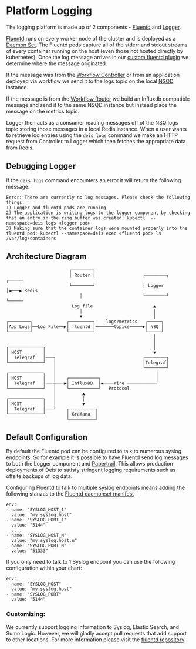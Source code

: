 # Platform Logging

The logging platform is made up of 2 components - [Fluentd](https://github.com/deis/fluentd) and [Logger](https://github.com/deis/logger).

[Fluentd](https://github.com/deis/fluentd) runs on every worker node of the cluster and is deployed as a [Daemon Set](http://kubernetes.io/v1.1/docs/admin/daemons.html). The Fluentd pods capture all of the stderr and stdout streams of every container running on the host (even those not hosted directly by kubernetes). Once the log message arrives in our [custom fluentd plugin](https://github.com/deis/fluentd/tree/master/rootfs/opt/fluentd/deis-output) we determine where the message originated.

If the message was from the [Workflow Controller](https://github.com/deis/controller) or from an application deployed via workflow we send it to the logs topic on the local [NSQD](nsq.io) instance.

If the message is from the [Workflow Router](https://github.com/deis/router) we build an Influxdb compatible message and send it to the same NSQD instance but instead place the message on the metrics topic.

Logger then acts as a consumer reading messages off of the NSQ logs topic storing those messages in a local Redis instance. When a user wants to retrieve log entries using the `deis logs` command we make an HTTP request from Controller to Logger which then fetches the appropriate data from Redis.

## Debugging Logger
If the `deis logs` command encounters an error it will return the following message:

```
Error: There are currently no log messages. Please check the following things:
1) Logger and fluentd pods are running.
2) The application is writing logs to the logger component by checking that an entry in the ring buffer was created: kubectl  --namespace=deis logs <logger pod>
3) Making sure that the container logs were mounted properly into the fluentd pod: kubectl --namespace=deis exec <fluentd pod> ls /var/log/containers
```

## Architecture Diagram
```
                        ┌────────┐                                        
                        │ Router │                  ┌────────┐     ┌─────┐
                        └────────┘                  │ Logger │◀───▶│Redis│
                            │                       └────────┘     └─────┘
                         Log file                       ▲                
                            │                           │                
                            ▼                           │                
┌────────┐             ┌─────────┐    logs/metrics   ┌─────┐             
│App Logs│──Log File──▶│ fluentd │───────topics─────▶│ NSQ │             
└────────┘             └─────────┘                   └─────┘             
                                                        │                
                                                        │                
┌─────────────┐                                         │                
│ HOST        │                                         ▼                
│  Telegraf   │───┐                                 ┌────────┐            
└─────────────┘   │                                 │Telegraf│            
                  │                                 └────────┘            
┌─────────────┐   │                                      │                
│ HOST        │   │    ┌───────────┐                     │                
│  Telegraf   │───┼───▶│ InfluxDB  │◀────Wire ───────────┘                
└─────────────┘   │    └───────────┘   Protocol                   
                  │          ▲                                    
┌─────────────┐   │          │                                    
│ HOST        │   │          ▼                                    
│  Telegraf   │───┘    ┌──────────┐                               
└─────────────┘        │ Grafana  │                               
                       └──────────┘                               
```

## Default Configuration
By default the Fluentd pod can be configured to talk to numerous syslog endpoints. So for example it is possible to have Fluentd send log messages to both the Logger component and [Papertrail](https://papertrailapp.com/). This allows production deployments of Deis to satisfy stringent logging requirements such as offsite backups of log data.

Configuring Fluentd to talk to multiple syslog endpoints means adding the following stanzas to the [Fluentd daemonset manifest](https://github.com/deis/charts/blob/master/workflow-v2.3.0/tpl/deis-logger-fluentd-daemon.yaml) -

```
env:
- name: "SYSLOG_HOST_1"
  value: "my.syslog.host"
- name: "SYSLOG_PORT_1"
  value: "5144"
  ....
- name: "SYSLOG_HOST_N"
  value: "my.syslog.host.n"
- name: "SYSLOG_PORT_N"
  value: "51333"
```

If you only need to talk to 1 Syslog endpoint you can use the following configuration within your chart:

```
env:
- name: "SYSLOG_HOST"
  value: "my.syslog.host"
- name: "SYSLOG_PORT"
  value: "5144"
```

### Customizing:
We currently support logging information to Syslog, Elastic Search, and Sumo Logic. However, we will gladly accept pull requests that add support to other locations. For more information please visit the [fluentd repository](https://github.com/deis/fluentd).
